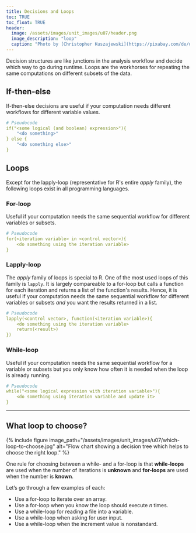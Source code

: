 ```yaml
---
title: Decisions and Loops
toc: TRUE
toc_float: TRUE
header:
  image: /assets/images/unit_images/u07/header.png
  image_description: "loop"
  caption: "Photo by [Christopher Kuszajewski](https://pixabay.com/de/users/kuszapro-369349/?utm_source=link-attribution&amp;utm_medium=referral&amp;utm_campaign=image&amp;utm_content=583537) [from Pixabay](https://pixabay.com/de/?utm_source=link-attribution&amp;utm_medium=referral&amp;utm_campaign=image&amp;utm_content=583537)"
---
```


Decision structures are like junctions in the analysis workflow and decide which way to go during runtime. Loops are the workhorses for repeating the same computations on different subsets of the data.

## If-then-else
If-then-else decisions are useful if your computation needs different workflows for different variable values.
```yaml
# Pseudocode
if("<some logical (and boolean) expression>"){
    "<do something>"
} else {
    "<do something else>"
}
```

## Loops
Except for the lapply-loop (representative for R's entire *apply* family), the following loops exist in all programming languages.

### For-loop
Useful if your computation needs the same sequential workflow for different variables or subsets.
```yaml
# Pseudocode
for(<iteration variable> in <control vector>){
    <do something using the iteration variable>
}
```

### Lapply-loop
The *apply* family of loops is special to R. One of the most used loops of this family is `lapply`. It is largely compareable to a for-loop but calls a function for each iteration and returns a list of the function's results. Hence, it is useful if your computation needs the same sequential workflow for different variables or subsets *and* you want the results returned in a list.

```yaml
# Pseudocode
lapply(<control vector>, function(<iteration variable>){
    <do something using the iteration variable>
    return(<result>)
})
```

### While-loop
Useful if your computation needs the same sequential workflow for a variable or subsets but you only know how often it is needed when the loop is already running.

```yaml
# Pseudocode
while("<some logical expression with iteration variable>"){
    <do something using iteration variable and update it>
}
```
------

## What loop to choose?

{% include figure image_path="/assets/images/unit_images/u07/which-loop-to-choose.jpg" alt="Flow chart showing a decision tree which helps to choose the right loop." %}

One rule for choosing between a while- and a for-loop is that __while-loops__ are used when the number of iterations is __unknown__ and __for-loops__ are used when the number is __known__.

Let’s go through a few examples of each:

* Use a for-loop to iterate over an array.
* Use a for-loop when you know the loop should execute *n* times.
* Use a while-loop for reading a file into a variable.
* Use a while-loop when asking for user input.
* Use a while-loop when the increment value is nonstandard.
